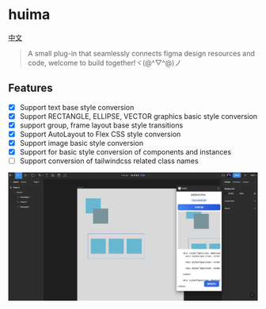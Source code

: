 # huima

[中文](https://github.com/tolerance-go/huima/blob/main/README.ZH-CN.md)

> A small plug-in that seamlessly connects figma design resources and code, welcome to build together!ヾ(@^▽^@)ノ


## Features

- [x] Support text base style conversion
- [x] Support RECTANGLE, ELLIPSE, VECTOR graphics basic style conversion
- [x] support group, frame layout base style transitions
- [x] Support AutoLayout to Flex CSS style conversion
- [x] Support image basic style conversion
- [x] Support for basic style conversion of components and instances
- [ ] Support conversion of tailwindcss related class names

![](demo.png)